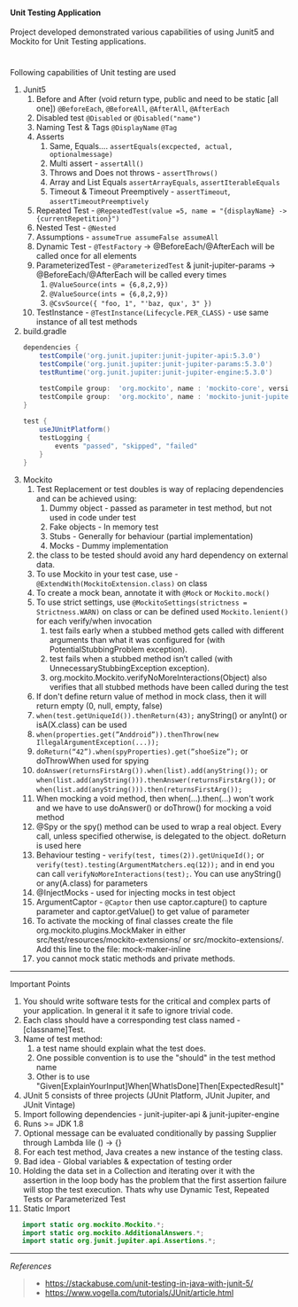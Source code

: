 #### Unit Testing Application

Project developed demonstrated various capabilities of using Junit5 and Mockito for Unit Testing applications. 
#
Following capabilities of Unit testing are used
1. Junit5
    1. Before and After (void return type, public and need to be static [all one]) `@BeforeEach`, `@BeforeAll`, `@AfterAll`, `@AfterEach`
    1. Disabled test `@Disabled` or `@Disabled("name")`
    1. Naming Test & Tags `@DisplayName` `@Tag`
    1. Asserts
        1. Same, Equals....   `assertEquals(excpected, actual, optionalmessage)`
        1. Multi assert - `assertAll()`
        1. Throws and Does not throws - `assertThrows()`
        1. Array and List Equals `assertArrayEquals`, `assertIterableEquals`
        1. Timeout & Timeout Preemptively - `assertTimeout`, `assertTimeoutPreemptively`
    1. Repeated Test - `@RepeatedTest(value =5, name = "{displayName} -> {currentRepetition}")`
    1. Nested Test - `@Nested`
    1. Assumptions - `assumeTrue assumeFalse assumeAll`
    1. Dynamic Test - `@TestFactory` -> @BeforeEach/@AfterEach will be called once for all elements
    1. ParameterizedTest - `@ParameterizedTest` & junit-jupiter-params -> @BeforeEach/@AfterEach will be called every times
        1. `@ValueSource(ints = {6,8,2,9})`
        1. `@ValueSource(ints = {6,8,2,9})`
        1. `@CsvSource({ "foo, 1", "'baz, qux', 3" })`
    1. TestInstance - `@TestInstance(Lifecycle.PER_CLASS)` - use same instance of all test methods
1. build.gradle  
     ```groovy
    dependencies {
         testCompile('org.junit.jupiter:junit-jupiter-api:5.3.0')
         testCompile('org.junit.jupiter:junit-jupiter-params:5.3.0')
         testRuntime('org.junit.jupiter:junit-jupiter-engine:5.3.0')
   
         testCompile group:  'org.mockito', name : 'mockito-core', version : '2.19.0'
         testCompile group:  'org.mockito', name : 'mockito-junit-jupiter', version : '2.19.0'
     }
      
     test {
         useJUnitPlatform()
         testLogging {
             events "passed", "skipped", "failed"
         }
     }   
1. Mockito
    1. Test Replacement or test doubles is way of replacing dependencies and can be achieved using:
        1. Dummy object - passed as parameter in test method, but not used in code under test
        1. Fake objects - In memory test
        1. Stubs - Generally for behaviour (partial implementation)
        1. Mocks - Dummy implementation
    1. the class to be tested should avoid any hard dependency on external data.
    1. To use Mockito in your test case, use - `@ExtendWith(MockitoExtension.class)` on class
    1. To create a mock bean, annotate it with `@Mock` or `Mockito.mock()`
    1. To use strict settings, use `@MockitoSettings(strictness = Strictness.WARN)` on class or can be defined used `Mockito.lenient()` for each verify/when invocation
        1. test fails early when a stubbed method gets called with different arguments than what it was configured for (with PotentialStubbingProblem exception).
        1. test fails when a stubbed method isn’t called (with UnnecessaryStubbingException exception).
        1. org.mockito.Mockito.verifyNoMoreInteractions(Object) also verifies that all stubbed methods have been called during the test
    1. If don't define return value of method in mock class, then it will return empty (0, null, empty, false)
    1. `when(test.getUniqueId()).thenReturn(43);` anyString() or anyInt() or isA(X.class) can be used
    1. `when(properties.get(”Anddroid”)).thenThrow(new IllegalArgumentException(...));`
    1. `doReturn(“42”).when(spyProperties).get(”shoeSize”);` or doThrowWhen used for spying 
    1. `doAnswer(returnsFirstArg()).when(list).add(anyString());`  or   `when(list.add(anyString())).thenAnswer(returnsFirstArg());` or `when(list.add(anyString())).then(returnsFirstArg());`
    1. When mocking a void method, then when(...).then(...) won't work and we have to use doAnswer() or doThrow() for mocking a void method
    1.  @Spy or the spy() method can be used to wrap a real object. Every call, unless specified otherwise, is delegated to the object. doReturn is used here
    1. Behaviour testing - `verify(test, times(2)).getUniqueId();` or `verify(test).testing(ArgumentMatchers.eq(12));` and in end you can call `verifyNoMoreInteractions(test);`. You can use anyString() or any(A.class) for parameters
    1. @InjectMocks - used for injecting mocks in test object
    1. ArgumentCaptor - `@Captor` then use  captor.capture() to capture parameter and captor.getValue() to get value of parameter
    1. To activate the mocking of final classes create the file org.mockito.plugins.MockMaker in either src/test/resources/mockito-extensions/ or src/mockito-extensions/. Add this line to the file: mock-maker-inline
    1. you cannot mock static methods and private methods.   

---
Important Points    
1. You should write software tests for the critical and complex parts of your application. In general it it safe to ignore trivial code.
1. Each class should have a corresponding test class named - [classname]Test.
1. Name of test method:
    1. a test name should explain what the test does.
    1. One possible convention is to use the "should" in the test method name
    1. Other is to use "Given[ExplainYourInput]When[WhatIsDone]Then[ExpectedResult]"
1. JUnit 5 consists of three projects (JUnit Platform, JUnit Jupiter, and JUnit Vintage)
1. Import following dependencies - junit-jupiter-api & junit-jupiter-engine
1. Runs >= JDK 1.8
1. Optional message can be evaluated conditionally by passing Supplier<T> through Lambda lile () -> {}
1. For each test method, Java creates a new instance of the testing class.
1. Bad idea - Global variables & expectation of testing order
1. Holding the data set in a Collection and iterating over it with the assertion in the loop body has the problem that the first assertion failure will stop the test execution. Thats why use Dynamic Test, Repeated Tests or Parameterized Test
1. Static Import
```java
   import static org.mockito.Mockito.*;
   import static org.mockito.AdditionalAnswers.*;
   import static org.junit.jupiter.api.Assertions.*;
```
---    
_References_
>* https://stackabuse.com/unit-testing-in-java-with-junit-5/
>* https://www.vogella.com/tutorials/JUnit/article.html    
    
